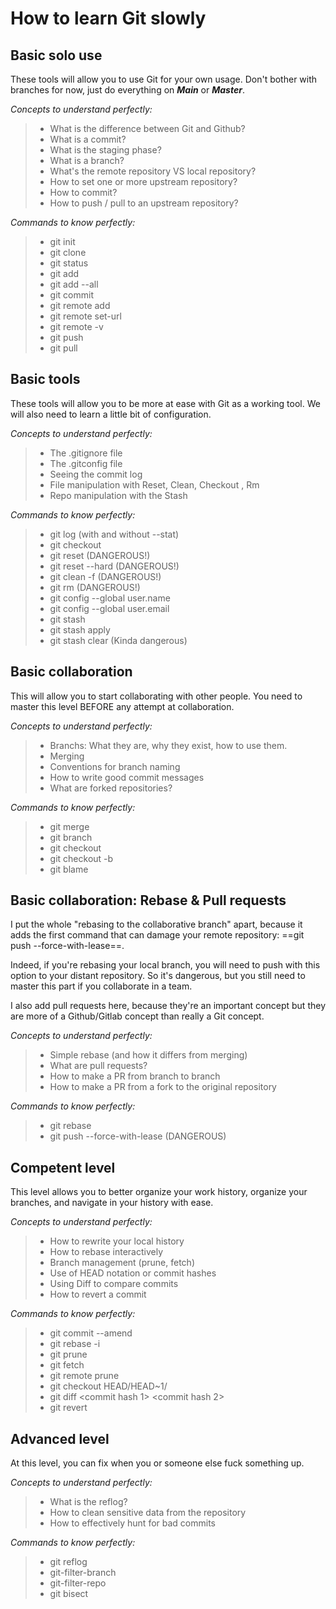# How to learn Git slowly

## Basic solo use

These tools will allow you to use Git for your own usage. Don't bother with branches for now, just do everything on **_Main_** or **_Master_**.

_Concepts to understand perfectly:_

> - What is the difference between Git and Github?
> - What is a commit?
> - What is the staging phase?
> - What is a branch?
> - What's the remote repository VS local repository?
> - How to set one or more upstream repository?
> - How to commit?
> - How to push / pull to an upstream repository?

_Commands to know perfectly:_

> - git init
> - git clone <repository>
> - git status
> - git add <file>
> - git add --all
> - git commit
> - git remote add
> - git remote set-url
> - git remote -v
> - git push <repository> <branch>
> - git pull <repository> <branch>

## Basic tools

These tools will allow you to be more at ease with Git as a working tool. We will also need to learn a little bit of configuration.

_Concepts to understand perfectly:_

> - The .gitignore file
> - The .gitconfig file
> - Seeing the commit log
> - File manipulation with Reset, Clean, Checkout <file>, Rm
> - Repo manipulation with the Stash

_Commands to know perfectly:_

> - git log (with and without --stat)
> - git checkout <file>
> - git reset <file> (DANGEROUS!)
> - git reset --hard (DANGEROUS!)
> - git clean -f (DANGEROUS!)
> - git rm <file> (DANGEROUS!)
> - git config --global user.name
> - git config --global user.email
> - git stash
> - git stash apply
> - git stash clear (Kinda dangerous)

## Basic collaboration

This will allow you to start collaborating with other people. You need to master this level BEFORE any attempt at collaboration.

_Concepts to understand perfectly:_

> - Branchs: What they are, why they exist, how to use them.
> - Merging
> - Conventions for branch naming
> - How to write good commit messages
> - What are forked repositories?

_Commands to know perfectly:_

> - git merge
> - git branch
> - git checkout <branch>
> - git checkout -b
> - git blame <file>

## Basic collaboration: Rebase & Pull requests

I put the whole "rebasing to the collaborative branch" apart, because it adds the first command that can damage your remote repository: ==git push --force-with-lease==.

Indeed, if you're rebasing your local branch, you will need to push with this option to your distant repository. So it's dangerous, but you still need to master this part if you collaborate in a team.

I also add pull requests here, because they're an important concept but they are more of a Github/Gitlab concept than really a Git concept.

_Concepts to understand perfectly:_

> - Simple rebase (and how it differs from merging)
> - What are pull requests?
> - How to make a PR from branch to branch
> - How to make a PR from a fork to the original repository

_Commands to know perfectly:_

> - git rebase
> - git push --force-with-lease (DANGEROUS)

## Competent level

This level allows you to better organize your work history, organize your branches, and navigate in your history with ease.

_Concepts to understand perfectly:_

> - How to rewrite your local history
> - How to rebase interactively
> - Branch management (prune, fetch)
> - Use of HEAD notation or commit hashes
> - Using Diff to compare commits
> - How to revert a commit

_Commands to know perfectly:_

> - git commit --amend
> - git rebase -i
> - git prune
> - git fetch
> - git remote prune
> - git checkout HEAD/HEAD~1/<commit hash>
> - git diff <commit hash 1> <commit hash 2>
> - git revert <commit hash>

## Advanced level

At this level, you can fix when you or someone else fuck something up.

_Concepts to understand perfectly:_

> - What is the reflog?
> - How to clean sensitive data from the repository
> - How to effectively hunt for bad commits

_Commands to know perfectly:_

> - git reflog
> - git-filter-branch
> - git-filter-repo
> - git bisect
